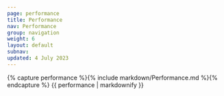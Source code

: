 ```yaml
---
page: performance
title: Performance
nav: Performance
group: navigation
weight: 6
layout: default
subnav:
updated: 4 July 2023
---
```


<div class="docs-section">
		{% capture performance %}{% include markdown/Performance.md %}{% endcapture %}
		{{ performance | markdownify }}
</div>
